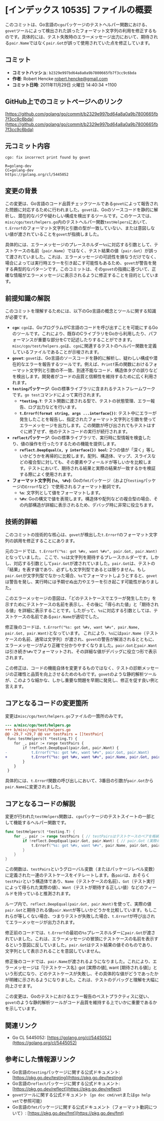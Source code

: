 # [インデックス 10535] ファイルの概要

このコミットは、Go言語の`cgo`パッケージのテストヘルパー関数における、`govet`ツールによって検出された誤ったフォーマット文字列の利用を修正するものです。具体的には、テスト失敗時のエラーメッセージ出力において、期待される`pair.Name`ではなく`pair.Got`が誤って使用されていた点を修正しています。

## コミット

*   **コミットハッシュ**: `b2329e997bd64a8a0a9b7800665fb7f3cc9c6bda`
*   **作者**: Robert Hencke <robert.hencke@gmail.com>
*   **コミット日時**: 2011年11月29日 火曜日 14:40:34 +1100

## GitHub上でのコミットページへのリンク

[https://github.com/golang/go/commit/b2329e997bd64a8a0a9b7800665fb7f3cc9c6bda](https://github.com/golang/go/commit/b2329e997bd64a8a0a9b7800665fb7f3cc9c6bda)

## 元コミット内容

```
cgo: fix incorrect print found by govet

R=golang-dev
CC=golang-dev
https://golang.org/cl/5445052
```

## 変更の背景

この変更は、Go言語のコード品質チェックツールである`govet`によって報告された問題に対応するために行われました。`govet`は、Goのソースコードを静的に解析し、潜在的なバグや疑わしい構成を検出するツールです。このケースでは、`misc/cgo/test/helpers.go`内のテストヘルパー関数`testHelpers`において、`t.Errorf`のフォーマット文字列と引数の型が一致していない、または意図しない値が渡されていることを`govet`が指摘しました。

具体的には、エラーメッセージのプレースホルダー`%s`に対応する引数として、テストケースの名前（`pair.Name`）ではなく、テスト結果の値（`pair.Got`）が誤って渡されていました。これは、エラーメッセージの可読性を損なうだけでなく、場合によっては実行時エラーを引き起こす可能性もあるため、`govet`が警告を発する典型的なパターンです。このコミットは、その`govet`の指摘に基づいて、正確な情報がエラーメッセージに表示されるように修正することを目的としています。

## 前提知識の解説

このコミットを理解するためには、以下のGo言語の概念とツールに関する知識が必要です。

*   **`cgo`**: `cgo`は、GoプログラムがC言語のコードを呼び出すことを可能にするGoのツールです。これにより、既存のCライブラリをGoから利用したり、パフォーマンスが重要な部分をCで記述したりすることができます。`misc/cgo/test/helpers.go`は、`cgo`に関連するテストのヘルパー関数を定義しているファイルであることが示唆されます。
*   **`govet`**: `govet`は、Go言語のソースコードを静的に解析し、疑わしい構成や潜在的なエラーを報告するツールです。例えば、`Printf`系の関数におけるフォーマット文字列と引数の不一致、到達不能なコード、構造体タグの誤りなどを検出します。開発者がコードの品質と信頼性を維持するために広く利用されます。
*   **`testing`パッケージ**: Goの標準ライブラリに含まれるテストフレームワークです。`go test`コマンドによって実行されます。
    *   **`*testing.T`**: テスト関数に渡される型で、テストの状態管理、エラー報告、ログ出力などを行います。
    *   **`t.Errorf(format string, args ...interface{})`**: テスト中にエラーが発生したことを報告し、指定されたフォーマット文字列と引数を使ってエラーメッセージを出力します。この関数が呼び出されてもテストはすぐに終了せず、他のテストコードの実行が続行されます。
*   **`reflect`パッケージ**: Goの標準ライブラリで、実行時に型情報を検査したり、値の操作を行ったりするための機能を提供します。
    *   **`reflect.DeepEqual(x, y interface{}) bool`**: 2つの値が「深く」等しいかどうかを再帰的に比較します。配列、構造体、マップ、スライスなどの複合型に対しても、その要素やフィールドが等しいかを比較します。テストにおいて、期待される結果と実際の結果が一致するかを検証する際によく使用されます。
*   **フォーマット文字列 (`%s`, ` %#v`)**: Goの`fmt`パッケージ（および`testing`パッケージの`Errorf`など）で使用されるフォーマット動詞です。
    *   **`%s`**: 文字列として値をフォーマットします。
    *   **`%#v`**: Goの構文で値を表現します。構造体や配列などの複合型の場合、その内部構造が詳細に表示されるため、デバッグ時に非常に役立ちます。

## 技術的詳細

このコミットの技術的な核心は、`govet`が検出した`t.Errorf`のフォーマット文字列の誤用を修正することにあります。

元のコードでは、`t.Errorf("%s: got %#v, want %#v", pair.Got, pair.Want)`となっていました。
ここで、`%s`は文字列を期待するプレースホルダーです。しかし、対応する引数として`pair.Got`が渡されていました。`pair.Got`は、テストの「結果」を表す値であり、必ずしも文字列型であるとは限りません。もし`pair.Got`が文字列型でなかった場合、`%s`でフォーマットしようとすると、`govet`は警告を発し、実行時には予期せぬ出力やエラーを引き起こす可能性がありました。

このエラーメッセージの意図は、「どのテストケースでエラーが発生したか」を示すためにテストケースの名前を表示し、その後に「得られた値」と「期待される値」を詳細に表示することです。したがって、`%s`に対応する引数としては、テストケースの名前である`pair.Name`が適切でした。

修正後のコードは、`t.Errorf("%s: got %#v, want %#v", pair.Name, pair.Got, pair.Want)`となっています。
これにより、`%s`には`pair.Name`（テストケースの名前、通常は文字列）が渡され、`govet`の警告が解消されるとともに、エラーメッセージがより正確で分かりやすくなりました。`pair.Got`と`pair.Want`は引き続き`%#v`でフォーマットされ、その詳細な値がデバッグに役立つ形で表示されます。

この修正は、コードの機能自体を変更するものではなく、テストの診断メッセージの正確性と品質を向上させるためのものです。`govet`のような静的解析ツールが、このような細かな、しかし重要な問題を早期に発見し、修正を促す良い例と言えます。

## コアとなるコードの変更箇所

変更は`misc/cgo/test/helpers.go`ファイルの一箇所のみです。

```diff
--- a/misc/cgo/test/helpers.go
+++ b/misc/cgo/test/helpers.go
@@ -29,7 +29,7 @@ var testPairs = []testPair{
 func testHelpers(t *testing.T) {
 	for _, pair := range testPairs {
 		if !reflect.DeepEqual(pair.Got, pair.Want) {
-			t.Errorf("%s: got %#v, want %#v", pair.Got, pair.Want)
+			t.Errorf("%s: got %#v, want %#v", pair.Name, pair.Got, pair.Want)
 		}
 	}
 }
```

具体的には、`t.Errorf`関数の呼び出しにおいて、3番目の引数が`pair.Got`から`pair.Name`に変更されました。

## コアとなるコードの解説

変更が行われた`testHelpers`関数は、`cgo`パッケージのテストスイートの一部として機能するヘルパー関数です。

```go
func testHelpers(t *testing.T) {
	for _, pair := range testPairs { // testPairsはテストケースのペアを格納するスライス
		if !reflect.DeepEqual(pair.Got, pair.Want) { // pair.Got (実際の値) と pair.Want (期待される値) を深く比較
			t.Errorf("%s: got %#v, want %#v", pair.Name, pair.Got, pair.Want) // 比較が一致しない場合、エラーを報告
		}
	}
}
```

この関数は、`testPairs`というグローバル変数（またはパッケージレベル変数）に定義された一連のテストケースをイテレートします。各`pair`は、おそらく`testPair`という構造体であり、`Name`（テストケースの名前）、`Got`（テスト実行によって得られた実際の値）、`Want`（テストが期待する正しい値）などのフィールドを持っていると推測されます。

ループ内で、`reflect.DeepEqual(pair.Got, pair.Want)`を使って、実際の値`pair.Got`と期待される値`pair.Want`が等しいかどうかを比較しています。もしこれらが等しくない場合、つまりテストが失敗した場合、`t.Errorf`が呼び出されてエラーメッセージが出力されます。

修正前のコードでは、`t.Errorf`の最初の`%s`プレースホルダーに`pair.Got`が渡されていました。これは、エラーメッセージの冒頭にテストケースの名前を表示するという意図に反していました。`pair.Got`はテスト結果の値そのものであり、文字列として表示されることを意図していません。

修正後のコードでは、`pair.Name`が渡されるようになりました。これにより、エラーメッセージは「[テストケース名]: got [実際の値], want [期待される値]」という形式になり、どのテストケースが失敗し、その具体的な値がどうであったかが明確に示されるようになりました。これは、テストのデバッグと理解を大幅に向上させます。

この変更は、Goのテストにおけるエラー報告のベストプラクティスに従い、`govet`のような静的解析ツールがコード品質を維持する上でいかに重要であるかを示しています。

## 関連リンク

*   Go CL 5445052: [https://golang.org/cl/5445052](https://golang.org/cl/5445052)

## 参考にした情報源リンク

*   Go言語の`testing`パッケージに関する公式ドキュメント: [https://pkg.go.dev/testing](https://pkg.go.dev/testing)
*   Go言語の`reflect`パッケージに関する公式ドキュメント: [https://pkg.go.dev/reflect](https://pkg.go.dev/reflect)
*   `govet`ツールに関する公式ドキュメント（`go doc cmd/vet`または`go help vet`で参照可能）
*   Go言語の`fmt`パッケージに関する公式ドキュメント（フォーマット動詞について）: [https://pkg.go.dev/fmt](https://pkg.go.dev/fmt)
